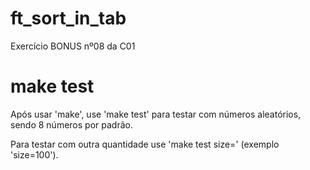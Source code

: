 # ft_sort_in_tab
Exercício BONUS nº08 da C01

# make test
Após usar 'make', use 'make test' para testar com números aleatórios, sendo 8 números por padrão.

Para testar com outra quantidade use 'make test size=<numero>' (exemplo 'size=100').
